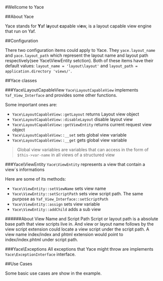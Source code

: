 #Wellcome to Yace


##About Yace

Yace stands for **Y**af l**a**yout **c**apable vi**e**w, is a layout capable
view engine that run on Yaf.


##Configuration

There two configuration items could apply to Yace. They
`yace.layout_name` and `yace.layout_path` which represent the layout
name and layout path respectively(see Yace\ViewEntity setction).
Both of these items have their default values: `layout_name =
'layout\layout'` and `layout_path = application.directory 'views/'`.

##Yace classes

###Yace\LayoutCapableView
`Yace\LayoutCapableView` implements `Yaf_View_Interface` and provides some
other functions.

Some important ones are:
* `Yace\LayoutCapableView::getLayout` returns Layout view object
* `Yace\LayoutCapableView::disableLayout` disable layout view
* `Yace\LayoutCapableView::getViewEntity` returns current request view object
* `Yace\LayoutCapableView::__set` sets global view variable
* `Yace\LayoutCapableView::__get` gets global view variable

>Global view variables are variables that can access in the form of
>`$this->var-name` in all views of a structured view

###Yace\ViewEntity
`Yace\ViewEntity` represents a view that contain a view`s informations

Here are some of its methods:
* `Yace\ViewEntity::setViewName` sets view name
* `Yace\ViewEntity::setScriptPath` sets view script path. The same
purpose as `Yaf_View_Interface::setScriptPath`
* `Yace\ViewEntity::assign` sets view variable
* `Yace\ViewEntity::addChild` adds a sub view

######About View Name and Script Path
Script or layout path is a absolute base path that view scripts live
in. And view or layout name follows by the view script extension could
locate a view script under the script path. A view name index/index and
phtml extension would point to index/index.phtml under script path.

###Yace\Exceptions
All exceptions that Yace might throw are implements
`Yace\ExceptionInterface` interface.

##Use Cases

Some basic use cases are show in the example.
